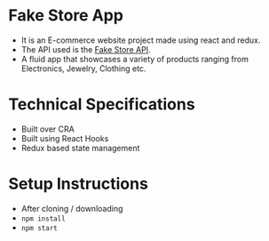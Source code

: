 # Fake Store App

- It is an E-commerce website project made using react and redux.
- The API used is the [Fake Store API](https://fakestoreapi.com/).
- A fluid app that showcases a variety of products ranging from Electronics, Jewelry, Clothing etc.

# Technical Specifications

- Built over CRA
- Built using React Hooks
- Redux based state management

# Setup Instructions

- After cloning / downloading
- `npm install`
- `npm start`

